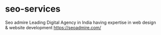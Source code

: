 # seo-services
Seo admire Leading Digital Agency in India having expertise in web design &amp; website development
https://seoadmire.com/

